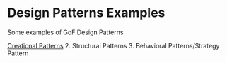 # Design Patterns Examples
Some examples of GoF Design Patterns

<a href="/1. Creational Patterns">Creational Patterns</a>
2. Structural Patterns
3. Behavioral Patterns/Strategy Pattern
